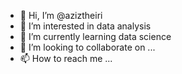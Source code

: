 - 👋 Hi, I’m @aziztheiri
- 👀 I’m interested in data analysis 
- 🌱 I’m currently learning data science 
- 💞️ I’m looking to collaborate on ...
- 📫 How to reach me ...

<!---
aziztheiri/aziztheiri is a ✨ special ✨ repository because its `README.md` (this file) appears on your GitHub profile.
You can click the Preview link to take a look at your changes.
--->
